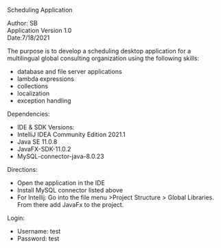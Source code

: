 Scheduling Application

Author: SB<br/>
Application Version 1.0<br/>
Date:7/18/2021

The purpose is to develop a scheduling desktop application for a multilingual global consulting organization using the following skills:
-	database and file server applications
-	lambda expressions
-	collections
-	localization
-	exception handling

Dependencies:
-	IDE & SDK Versions:
-	IntelliJ IDEA Community Edition 2021.1
-	Java SE 11.0.8
-	JavaFX-SDK-11.0.2
- MySQL-connector-java-8.0.23

Directions:
- Open the application in the IDE
- Install MySQL connector listed above
- For Intellij: Go into the file menu >Project Structure > Global Libraries. From there add JavaFx to the project.

Login:<br/>
- Username: test<br/>
- Password: test
